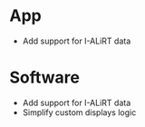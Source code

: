 # App

- Add support for I-ALiRT data

# Software

- Add support for I-ALiRT data
- Simplify custom displays logic